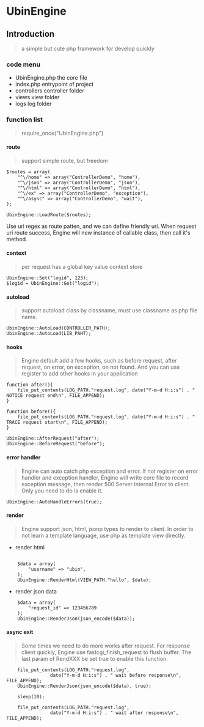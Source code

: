 # UbinEngine

## Introduction
> a simple but cute php framework for develop quickly

### code menu

* UbinEngine.php the core file
* index.php entrypoint of project
* controllers controller folder
* views view folder
* logs log folder

### function list
> require_once("UbinEngine.php")

#### route
> support simple route, but freedom

``` code
$routes = array(
	"^\/home" => array("ControllerDemo", "home"),
	"^\/json" => array("ControllerDemo", "json"),
	"^\/html" => array("ControllerDemo", "html"),
	"^\/ex" => array("ControllerDemo", "exception"),
	"^\/async" => array("ControllerDemo", "wait"),
);

UbinEngine::LoadRoute($routes);
```
Use uri regex as route patten, and we can define friendly uri. When request uri route success, Engine will new instance of callable class, then call it's method.

#### context
> per request has a global key value context store

```
UbinEngine::Set("logid", 123);
$logid = UbinEngine::Get("logid");
```

#### autoload
> support autoload class by classname, must use classname as php file name.

```
UbinEngine::AutoLoad(CONTROLLER_PATH);
UbinEngine::AutoLoad(LIB_PAHT);

```

#### hooks
> Engine default add a few hooks, such as  before request, after request, on error, on exception, on not found. And you can use register to add other hooks in your application

```
function after(){
	file_put_contents(LOG_PATH."request.log", date("Y-m-d H:i:s") . " NOTICE request end\n", FILE_APPEND);
}

function before(){
	file_put_contents(LOG_PATH."request.log", date("Y-m-d H:i:s") . " TRACE request start\n", FILE_APPEND);
}

UbinEngine::AfterRequest("after");
UbinEngine::BeforeRequest("before");

```

#### error handler
>  Engine can auto catch php exception and error. If not register on error handler and exception handler, Engine will write core file to record exception message, then render 500 Server Internal Error to client. Only you need to do is enable it.

```
UbinEngine::AutoHandleErrors(true);
```

#### render
> Engine support json, html, jsonp types to render to client. In order to not learn a template language, use php as template view directly.

* render html

```

    $data = array(
		"username" => "ubin",
	);
	UbinEngine::RenderHtml(VIEW_PATH."hello", $data);

```

* render json data

```
    $data = array(
		"request_id" => 123456789
	);
	UbinEngine::RenderJson(json_encode($data));
```

#### async exit

> Some times we need to do more works after request. For response client quickly, Engine use fastcgi_finish_request to flush buffer. The last param of RendXXX be set true to enable this function.

```
    file_put_contents(LOG_PATH."request.log",
				date("Y-m-d H:i:s") . " wait before response\n", FILE_APPEND);
	UbinEngine::RenderJson(json_encode($data), true);

	sleep(10);

	file_put_contents(LOG_PATH."request.log",
				date("Y-m-d H:i:s") . " wait after response\n", FILE_APPEND);
```
